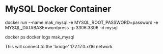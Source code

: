 # MySQL Docker Container

docker run --name mak_mysql -e MYSQL_ROOT_PASSWORD=password -e MYSQL_DATABASE=wordpress -p 3306:3306 -d mysql

docker ps
docker logs mak_mysql

This will connect to the 'bridge' 172.17.0.x/16 network